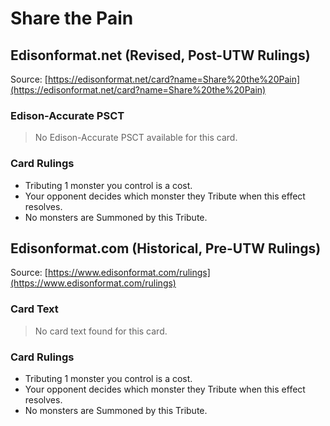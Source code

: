 # Share the Pain

## Edisonformat.net (Revised, Post-UTW Rulings)

Source: [https://edisonformat.net/card?name=Share%20the%20Pain](https://edisonformat.net/card?name=Share%20the%20Pain)

### Edison-Accurate PSCT

> No Edison-Accurate PSCT available for this card.

### Card Rulings

*   Tributing 1 monster you control is a cost.
*   Your opponent decides which monster they Tribute when this effect resolves.
*   No monsters are Summoned by this Tribute.


## Edisonformat.com (Historical, Pre-UTW Rulings)

Source: [https://www.edisonformat.com/rulings](https://www.edisonformat.com/rulings)

### Card Text

> No card text found for this card.

### Card Rulings

*   Tributing 1 monster you control is a cost.
*   Your opponent decides which monster they Tribute when this effect resolves.
*   No monsters are Summoned by this Tribute.


